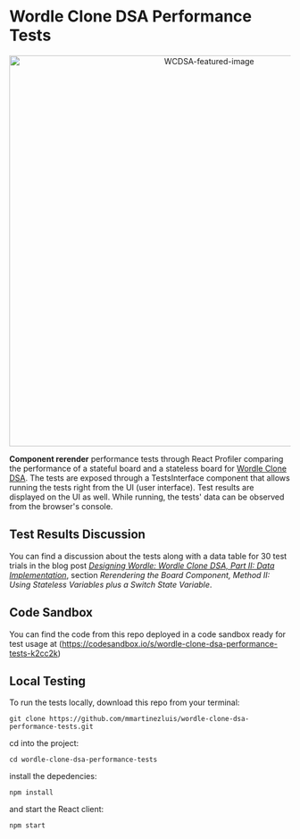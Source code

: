# Wordle Clone DSA Performance Tests

<p align="center">
    <img width="700" alt="WCDSA-featured-image" src="https://user-images.githubusercontent.com/75151961/205560270-e4bba031-12da-4ca8-911e-2df31a5fa44e.png">
</p>

**Component rerender** performance tests through React Profiler comparing the performance of a stateful board and a stateless board for [Wordle Clone DSA](https://github.com/mmartinezluis/wordle-clone-dsa). The tests are exposed through a TestsInterface component that allows running the tests right from the UI (user interface). Test results are displayed on the UI as well. While running, the tests' data can be observed from the browser's console. 

## Test Results Discussion
You can find a discussion about the tests along with a data table for 30 test trials in the blog post [*Designing Wordle: Wordle Clone DSA, Part II: Data Implementation*](https://devblog.dev/luismartinez/designing-wordle-wordle-clone-dsa-part-ii-data-implementation-1d370b6514), section *Rerendering the Board Component, Method II: Using Stateless Variables plus a Switch State Variable*. 

## Code Sandbox
You can find the code from this repo deployed in a code sandbox ready for test usage at 
(https://codesandbox.io/s/wordle-clone-dsa-performance-tests-k2cc2k)

## Local Testing
To run the tests locally, download this repo from your terminal:

```git clone https://github.com/mmartinezluis/wordle-clone-dsa-performance-tests.git```

cd into the project:

```cd wordle-clone-dsa-performance-tests```

install the depedencies:

```npm install```

and start the React client:

```npm start```